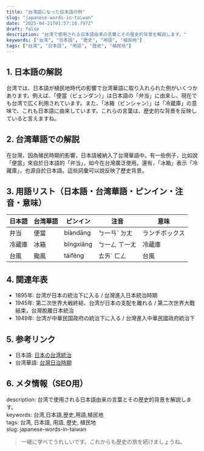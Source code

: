 ```yaml
---
title: "台湾語になった日本語の例"
slug: "japanese-words-in-taiwan"
date: "2025-04-21T01:57:10.797Z"
draft: false
description: "台湾で使用される日本語由来の言葉とその歴史的背景を解説します。"
keywords: ["台湾", "日本語", "歴史", "用語", "植民地"]
tags: ["台湾", "日本語", "用語", "歴史", "植民地"]
---
```


## 1. 日本語の解説  
台湾では、日本語が植民地時代の影響で台湾華語に取り入れられた例がいくつかあります。例えば、「便當（ビェンダン）」は日本語の「弁当」に由来し、現在でも台湾で広く利用されています。また、「冰箱（ビンシャン）」は「冷蔵庫」の意味で、これも日本語に由来しています。これらの言葉は、歴史的な背景を反映していると言えますね。

## 2. 台湾華語での解説  
在台灣，因為殖民時期的影響，日本語被納入了台灣華語中。有一些例子，比如說「便當」來自於日本語的「弁当」，如今在台灣廣泛使用。還有，「冰箱」表示「冷藏庫」，也源自於日本語。這些詞彙可以說反映了歷史背景。

## 3. 用語リスト（日本語・台湾華語・ピンイン・注音・意味）  
| 日本語 | 台湾華語 | ピンイン | 注音 | 意味 |
|---|---|---|---|---|
| 弁当 | 便當 | biàndāng | ㄅ一ㄢˋ ㄉㄤ | ランチボックス |
| 冷蔵庫 | 冰箱 | bīngxiāng | ㄅ一ㄥ ㄒ一ㄤ | 冷蔵庫 |
| 台風 | 颱風 | táifēng | ㄊㄞˊ ㄈㄥ | 台風 |

## 4. 関連年表  
- 1895年: 台湾が日本の統治下に入る / 台灣進入日本統治時期  
- 1945年: 第二次世界大戦終結、台湾が日本の支配を離れる / 第二次世界大戰結束，台灣脫離日本統治  
- 1949年: 台湾が中華民国政府の統治下に入る / 台灣進入中華民國政府統治下  

## 5. 参考リンク  
- 日本語: [日本の台湾統治](https://ja.wikipedia.org/wiki/日本統治時代の台湾)  
- 台湾華語: [台灣日治時期](https://zh.wikipedia.org/wiki/台灣日治時期)  

## 6. メタ情報（SEO用）  
description: 台湾で使用される日本語由来の言葉とその歴史的背景を解説します。  
keywords: 台湾,日本語,歴史,用語,植民地  
tags: 台湾, 日本語, 用語, 歴史, 植民地  
slug: japanese-words-in-taiwan

> 一緒に学べてうれしいです。これからも歴史の旅を続けましょうね。